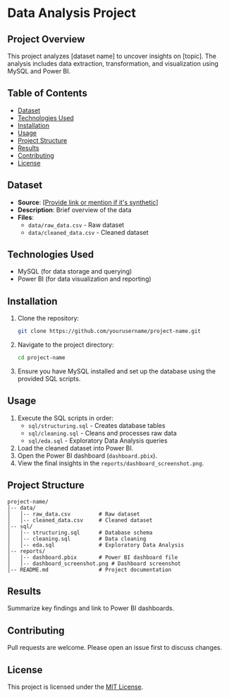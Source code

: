 # Data Analysis Project

## Project Overview
This project analyzes [dataset name] to uncover insights on [topic]. The analysis includes data extraction, transformation, and visualization using MySQL and Power BI.

## Table of Contents
- [Dataset](#dataset)
- [Technologies Used](#technologies-used)
- [Installation](#installation)
- [Usage](#usage)
- [Project Structure](#project-structure)
- [Results](#results)
- [Contributing](#contributing)
- [License](#license)

## Dataset
- **Source**: [[Provide link or mention if it's synthetic]](https://www.kaggle.com/datasets/nelgiriyewithana/billionaires-statistics-dataset)
- **Description**: Brief overview of the data
- **Files**:
  - `data/raw_data.csv` - Raw dataset
  - `data/cleaned_data.csv` - Cleaned dataset

## Technologies Used
- MySQL (for data storage and querying)
- Power BI (for data visualization and reporting)

## Installation
1. Clone the repository:
   ```sh
   git clone https://github.com/yourusername/project-name.git
   ```
2. Navigate to the project directory:
   ```sh
   cd project-name
   ```
3. Ensure you have MySQL installed and set up the database using the provided SQL scripts.

## Usage
1. Execute the SQL scripts in order:
   - `sql/structuring.sql` - Creates database tables
   - `sql/cleaning.sql` - Cleans and processes raw data
   - `sql/eda.sql` - Exploratory Data Analysis queries
2. Load the cleaned dataset into Power BI.
3. Open the Power BI dashboard (`dashboard.pbix`).
4. View the final insights in the `reports/dashboard_screenshot.png`.

## Project Structure
```
project-name/
│-- data/
│   │-- raw_data.csv         # Raw dataset
│   │-- cleaned_data.csv     # Cleaned dataset
│-- sql/
│   │-- structuring.sql      # Database schema
│   │-- cleaning.sql         # Data cleaning
│   │-- eda.sql              # Exploratory Data Analysis
│-- reports/
│   │-- dashboard.pbix       # Power BI dashboard file
│   │-- dashboard_screenshot.png # Dashboard screenshot
│-- README.md                # Project documentation
```

## Results
Summarize key findings and link to Power BI dashboards.

## Contributing
Pull requests are welcome. Please open an issue first to discuss changes.

## License
This project is licensed under the [MIT License](LICENSE).

